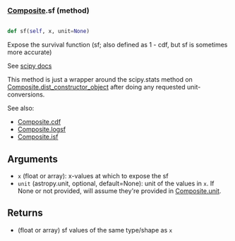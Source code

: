 ### [Composite](Composite.md).sf (method)


```py

def sf(self, x, unit=None)

```



Expose the survival function (sf; also defined as 1 - cdf, but sf is
sometimes more accurate)

See [scipy docs](https://docs.scipy.org/doc/scipy/reference/generated/scipy.stats.rv_continuous.sf.html)

This method is just a wrapper around the scipy.stats method on
[Composite.dist_constructor_object](Composite.dist_constructor_object.md) after doing any requested unit-conversions.

See also:

* [Composite.cdf](Composite.cdf.md)
* [Composite.logsf](Composite.logsf.md)
* [Composite.isf](Composite.isf.md)

Arguments
----------
* `x` (float or array): x-values at which to expose the sf
* `unit` (astropy.unit, optional, default=None): unit of the values
    in `x`.  If None or not provided, will assume they're provided in
    [Composite.unit](Composite.unit.md).

Returns
---------
* (float or array) sf values of the same type/shape as `x`

